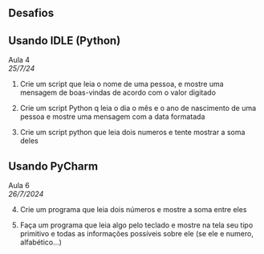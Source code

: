 ## Desafios

## Usando IDLE (Python)

Aula 4
<br>
_25/7/24_

1. Crie um script que leia o nome de uma pessoa, e mostre uma mensagem de boas-vindas de acordo com o valor digitado

2. Crie um script Python q leia o dia o mês e o ano de nascimento de uma pessoa e mostre uma mensagem com a data formatada

3. Crie um script python que leia dois numeros e tente mostrar a soma deles

## Usando PyCharm

Aula 6 <br>
_26/7/2024_

4. Crie um programa que leia dois números e mostre a soma entre eles

5. Faça um programa que leia algo pelo teclado e mostre na tela seu tipo primitivo e todas as informações possíveis sobre ele (se ele e numero, alfabético…)
